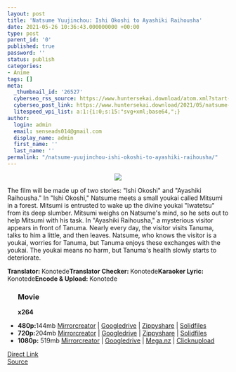 ```yaml
---
layout: post
title: 'Natsume Yuujinchou: Ishi Okoshi to Ayashiki Raihousha'
date: 2021-05-26 10:36:43.000000000 +00:00
type: post
parent_id: '0'
published: true
password: ''
status: publish
categories:
- Anime
tags: []
meta:
  _thumbnail_id: '26527'
  cyberseo_rss_source: https://www.huntersekai.download/atom.xml?start-index=1
  cyberseo_post_link: https://www.huntersekai.download/2021/05/natsume-yuujinchou-ishi-okoshi-to.html
  litespeed_vpi_list: a:1:{i:0;s:15:"svg+xml;base64,";}
author:
  login: admin
  email: senseads014@gmail.com
  display_name: admin
  first_name: ''
  last_name: ''
permalink: "/natsume-yuujinchou-ishi-okoshi-to-ayashiki-raihousha/"
---
```

<p> <a class="popup" data-target="42894"></a>
<div class="separator" style="clear: both; text-align: center;"><a href="https://1.bp.blogspot.com/-TebvDv6MOzo/YK4gKSV6OqI/AAAAAAAABbk/Lgby92CUbhIj4utnvv9pFm5vDQGUB7E1wCLcBGAsYHQ/s0/111560.jpg" imageanchor="1" style="margin-left: 1em; margin-right: 1em;"><img border="0" data-original-height="318" data-original-width="225" src="{{ site.baseurl }}/assets/2021/05/111560.jpg" /></a></div>
<p>The film will be made up of two stories: "Ishi Okoshi" and "Ayashiki Raihousha." In "Ishi Okoshi," Natsume meets a small youkai called Mitsumi in a forest. Mitsumi is entrusted to wake up the divine youkai "Iwatetsu" from its deep slumber. Mitsumi weighs on Natsume's mind, so he sets out to help Mitsumi with his task. In "Ayashiki Raihousha," a mysterious visitor appears in front of Tanuma. Nearly every day, the visitor visits Tanuma, talks to him a little, and then leaves. Natsume, who knows the visitor is a youkai, worries for Tanuma, but Tanuma enjoys these exchanges with the youkai. The youkai means no harm, but Tanuma's health slowly starts to deteriorate. </p>
<p> <a name="more"></a>
<pekerja><b>Translator: </b><span>Konotede</span><b>Translator Checker: </b><span>Konotede</span><b>Karaoker Lyric: </b><span>Konotede</span><b>Encode & Upload: </b><span>Konotede</span></pekerja>
<div class="dl">
<ul />
<h3>Movie</h3>
<p><strong>x264</strong>
<li><b>480p:</b><span id="size">144mb</span> <a href="https://semawur.com/fRWy4djp">Mirrorcreator</a> | <a href="https://semawur.com/1rGZc">Googledrive</a> | <a href="https://semawur.com/qRih8b8Mnoki">Zippyshare</a> | <a href="https://semawur.com/TauEFNQfur">Solidfiles</a></li>
<li><b>720p:</b><span id="size">204mb</span> <a href="https://semawur.com/SyvlADy3lu">Mirrorcreator</a> | <a href="https://semawur.com/D2NBl0Aukv2">Googledrive</a> | <a href="https://semawur.com/KqYO86LJOjs">Zippyshare</a> | <a href="https://semawur.com/tdVwSuy">Solidfiles</a></li>
<li><b>1080p:</b> <span id="size">519mb</span> <a href="https://semawur.com/Kstl30Jz">Mirrorcreator</a> | <a href="https://semawur.com/roqBUZV">Googledrive</a> | <a href="https://semawur.com/cnuWC0xnhX">Mega.nz</a> | <a href="https://semawur.com/SccnO7d">Clicknupload</a></li>
</div>
<link rel="stylesheet" href="https://cdnjs.cloudflare.com/ajax/libs/font-awesome/4.7.0/css/font-awesome.min.css" />
<div class="divbtn"> <a href="https://handymansurrender.com/fihup8buzv?key=94550f7ce39444073321dde3b8782f97" class="btn"><i class="fa fa-download"></i> Direct Link</a> <br /><a href="https://www.huntersekai.download/2021/05/natsume-yuujinchou-ishi-okoshi-to.html">Source</a> </div>
